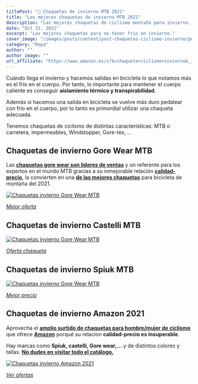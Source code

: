 ```yaml
---
titlePost: "🥇 Chaquetas de invierno MTB 2021"
title: "Las mejores chaquetas de invierno MTB 2021"
description: "Las mejores chaquetas de ciclismo montaña para invierno. En este artículo encontrarás las mejores ofertas. ¡Entra y cómpralas al mejor precio!"
date: "Oct 31, 2021"
excerpt: "Las mejores chaquetas para no tener frio en invierno."
cover_image: "/images/posts/content/post-chaquetas-ciclismo-invierno/portada-chaquetas-ciclismo-invierno.jpg"
category: "Ropa"
author: ""
author_image: ""
url_affiliate: "https://www.amazon.es/s?k=chaqueta+ciclismo+invierno&__mk_es_ES=%C3%85M%C3%85%C5%BD%C3%95%C3%91&linkCode=ll2&tag=devser-21&linkId=87f17345fc2888cd60a1c35bc6dbfc81&language=es_ES&ref_=as_li_ss_tl"
---
```


Cuándo llega el invierno y hacemos salidas en bicicleta lo que notamos más es el frío en el cuerpo. Por tanto, lo importante para mantener el cuerpo caliente es conseguir **aislamiento térmico y transpirabilidad**.

Además si hacemos una salida en bicicleta se vuelve más duro pedalear con frío en el cuerpo, por lo tanto es primordial utilizar una chaqueta adecuada.

Tenemos chaquetas de ciclismo de distintas características: MTB o carretera, impermeables, Windstopper, Gore-tex, ...

## Chaquetas de invierno Gore Wear MTB

Las [**chaquetas gore wear son lideres de ventas**](https://www.amazon.es/s?k=chaqueta+ciclismo+invierno+gore+wear&__mk_es_ES=%C3%85M%C3%85%C5%BD%C3%95%C3%91&linkCode=ll2&tag=devser-21&linkId=3dc61c8c552fd960dc2187901396b677&language=es_ES&ref_=as_li_ss_tl) y un referente para los expertos en el mundo MTB gracias a su inmejorable relación [**calidad-precio**](https://www.amazon.es/s?k=chaqueta+ciclismo+invierno+gore+wear&__mk_es_ES=%C3%85M%C3%85%C5%BD%C3%95%C3%91&linkCode=ll2&tag=devser-21&linkId=3dc61c8c552fd960dc2187901396b677&language=es_ES&ref_=as_li_ss_tl), la convierten en una [**de las mejores chaquetas**](https://www.amazon.es/s?k=chaqueta+ciclismo+invierno+gore+wear&__mk_es_ES=%C3%85M%C3%85%C5%BD%C3%95%C3%91&linkCode=ll2&tag=devser-21&linkId=3dc61c8c552fd960dc2187901396b677&language=es_ES&ref_=as_li_ss_tl) para bicicleta de montaña del 2021.

[![Chaquetas invierno Gore Wear MTB](/images/posts/content/post-chaquetas-ciclismo-invierno/chaquetas-ciclismo-invierno-gore-wear.jpg)](https://www.amazon.es/s?k=chaqueta+ciclismo+invierno+gore+wear&__mk_es_ES=%C3%85M%C3%85%C5%BD%C3%95%C3%91&linkCode=ll2&tag=devser-21&linkId=3dc61c8c552fd960dc2187901396b677&language=es_ES&ref_=as_li_ss_tl "Chaquetas invierno Gore Wear MTB")

_[Mejor oferta](https://www.amazon.es/s?k=chaqueta+ciclismo+invierno+gore+wear&__mk_es_ES=%C3%85M%C3%85%C5%BD%C3%95%C3%91&linkCode=ll2&tag=devser-21&linkId=3dc61c8c552fd960dc2187901396b677&language=es_ES&ref_=as_li_ss_tl)_

## Chaquetas de invierno Castelli MTB

[![Chaquetas invierno Gore Wear MTB](/images/posts/content/post-chaquetas-ciclismo-invierno/chaquetas-ciclismo-invierno-castelli.jpg)](https://www.amazon.es/s?k=chaqueta+ciclismo+invierno+castelli&__mk_es_ES=%C3%85M%C3%85%C5%BD%C3%95%C3%91&linkCode=ll2&tag=devser-21&linkId=5f08d1be44a14eb1654b2364e9fe3cca&language=es_ES&ref_=as_li_ss_tl "Chaquetas invierno Gore Wear MTB")

_[Oferta chaqueta](https://www.amazon.es/s?k=chaqueta+ciclismo+invierno+castelli&__mk_es_ES=%C3%85M%C3%85%C5%BD%C3%95%C3%91&linkCode=ll2&tag=devser-21&linkId=5f08d1be44a14eb1654b2364e9fe3cca&language=es_ES&ref_=as_li_ss_tl)_

## Chaquetas de invierno Spiuk MTB

[![Chaquetas invierno Gore Wear MTB](/images/posts/content/post-chaquetas-ciclismo-invierno/chaquetas-ciclismo-invierno-spiuk.jpg)](https://www.amazon.es/s?k=chaqueta+ciclismo+invierno+castelli&__mk_es_ES=%C3%85M%C3%85%C5%BD%C3%95%C3%91&linkCode=ll2&tag=devser-21&linkId=5f08d1be44a14eb1654b2364e9fe3cca&language=es_ES&ref_=as_li_ss_tl "Chaquetas invierno Gore Wear MTB")

_[Mejor precio](https://www.amazon.es/s?k=chaqueta+ciclismo+invierno+castelli&__mk_es_ES=%C3%85M%C3%85%C5%BD%C3%95%C3%91&linkCode=ll2&tag=devser-21&linkId=5f08d1be44a14eb1654b2364e9fe3cca&language=es_ES&ref_=as_li_ss_tl)_

## Chaquetas de invierno Amazon 2021

Aprovecha el [**amplio surtido de chaquetas para hombre/mujer de ciclismo**](https://www.amazon.es/s?k=chaqueta+ciclismo+invierno&__mk_es_ES=%C3%85M%C3%85%C5%BD%C3%95%C3%91&linkCode=ll2&tag=devser-21&linkId=87f17345fc2888cd60a1c35bc6dbfc81&language=es_ES&ref_=as_li_ss_tl) que ofrece [**Amazon**](https://www.amazon.es/s?k=chaqueta+ciclismo+invierno&__mk_es_ES=%C3%85M%C3%85%C5%BD%C3%95%C3%91&linkCode=ll2&tag=devser-21&linkId=87f17345fc2888cd60a1c35bc6dbfc81&language=es_ES&ref_=as_li_ss_tl) porqué su relacion **calidad-precio es insuperable**.

Hay marcas como **Spiuk, castelli, Gore wear,...** y de distintos colores y tallas. [**No dudes en visitar todo el catálogo.**](https://www.amazon.es/s?k=chaqueta+ciclismo+invierno&__mk_es_ES=%C3%85M%C3%85%C5%BD%C3%95%C3%91&linkCode=ll2&tag=devser-21&linkId=87f17345fc2888cd60a1c35bc6dbfc81&language=es_ES&ref_=as_li_ss_tl)

[![Chaquetas invierno Amazon 2021](/images/posts/content/post-chaquetas-ciclismo-invierno/chaquetas-ciclismo-invierno-amazon.jpg)](https://www.amazon.es/s?k=chaqueta+ciclismo+invierno&__mk_es_ES=%C3%85M%C3%85%C5%BD%C3%95%C3%91&linkCode=ll2&tag=devser-21&linkId=87f17345fc2888cd60a1c35bc6dbfc81&language=es_ES&ref_=as_li_ss_tl "Chaquetas invierno Amazon 2021")

_[Ver ofertas](https://www.amazon.es/s?k=chaqueta+ciclismo+invierno&__mk_es_ES=%C3%85M%C3%85%C5%BD%C3%95%C3%91&linkCode=ll2&tag=devser-21&linkId=87f17345fc2888cd60a1c35bc6dbfc81&language=es_ES&ref_=as_li_ss_tl)_

